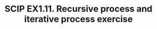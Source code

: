 ---
layout: post
title: SCIP EX1.11.  Recursive process and iterative process exercise
description: scip exercise 1.11

---